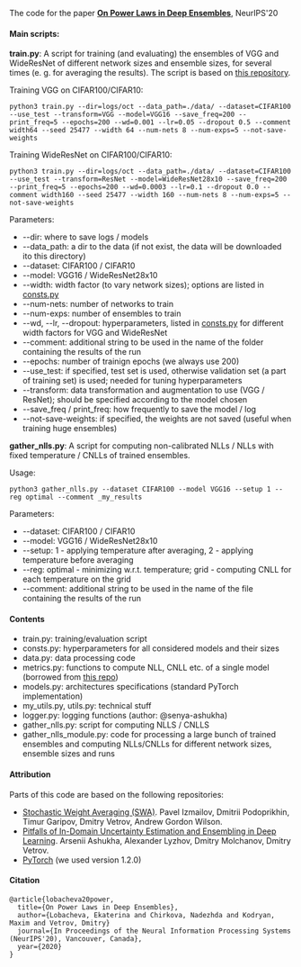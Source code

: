 The code for the paper 
[**On Power Laws in Deep Ensembles**](https://arxiv.org/abs/2007.08483), NeurIPS'20 

#### Main scripts:

__train.py__: A script for training (and evaluating) the ensembles of VGG and WideResNet of different network sizes and ensemble sizes, for several times (e. g. for averaging the results). The script is based on [this repository](https://github.com/timgaripov/swa).

Training VGG on CIFAR100/CIFAR10:
```(bash)
python3 train.py --dir=logs/oct --data_path=./data/ --dataset=CIFAR100 --use_test --transform=VGG --model=VGG16 --save_freq=200 --print_freq=5 --epochs=200 --wd=0.001 --lr=0.05 --dropout 0.5 --comment width64 --seed 25477 --width 64 --num-nets 8 --num-exps=5 --not-save-weights
```

Training WideResNet on CIFAR100/CIFAR10:
```(bash)
python3 train.py --dir=logs/oct --data_path=./data/ --dataset=CIFAR100 --use_test --transform=ResNet --model=WideResNet28x10 --save_freq=200 --print_freq=5 --epochs=200 --wd=0.0003 --lr=0.1 --dropout 0.0 --comment width160 --seed 25477 --width 160 --num-nets 8 --num-exps=5 --not-save-weights
```
Parameters:
* --dir: where to save logs / models
* --data_path: a dir to the data (if not exist, the data will be downloaded ito this directory)
* --dataset: CIFAR100 / CIFAR10
* --model: VGG16 / WideResNet28x10
* --width: width factor (to vary network sizes); options are listed in [consts.py](https://github.com/nadiinchi/power_laws_deep_ensembles/blob/main/hypers.py)
* --num-nets: number of networks to train
* --num-exps: number of ensembles to train
* --wd, --lr, --dropout: hyperparameters, listed in [consts.py](https://github.com/nadiinchi/power_laws_deep_ensembles/blob/main/hypers.py) for different width factors for VGG and WideResNet
* --comment: additional string to be used in the name of the folder containing the results of the run
* --epochs: number of trainign epochs (we always use 200)
* --use_test: if specified, test set is used, otherwise validation set (a part of training set) is used; needed for tuning hyperparameters
* --transform: data transformation and augmentation to use (VGG / ResNet); should be specified according to the model chosen
* --save_freq / print_freq: how frequently to save the model / log
* --not-save-weights: if specified, the weights are not saved (useful when training huge ensembles)

__gather_nlls.py__: A script for computing non-calibrated NLLs / NLLs with fixed temperature / CNLLs of trained ensembles.

Usage:
```(bash)
python3 gather_nlls.py --dataset CIFAR100 --model VGG16 --setup 1 --reg optimal --comment _my_results
```

Parameters:
* --dataset: CIFAR100 / CIFAR10
* --model: VGG16 / WideResNet28x10
* --setup: 1 - applying temperature after averaging, 2 - applying temperature before averaging
* --reg: optimal - minimizing w.r.t. temperature; grid - computing CNLL for each temperature on the grid
* --comment: additional string to be used in the name of the file containing the results of the run

#### Contents
* train.py: training/evaluation script
* consts.py: hyperparameters for all considered models and their sizes
* data.py: data processing code
* metrics.py: functions to compute NLL, CNLL etc. of a single model (borrowed from [this repo](https://github.com/bayesgroup/pytorch-ensembles))
* models.py: architectures specifications (standard PyTorch implementation)
* my_utils.py, utils.py: technical stuff
* logger.py: logging functions (author: @senya-ashukha)
* gather_nlls.py: script for computing NLLS / CNLLS
* gather_nlls_module.py: code for processing a large bunch of trained ensembles and computing NLLs/CNLLs for different network sizes, ensemble sizes and runs

#### Attribution

Parts of this code are based on the following repositories:
- [Stochastic Weight Averaging (SWA)](https://github.com/timgaripov/swa). Pavel Izmailov, Dmitrii Podoprikhin, Timur Garipov, Dmitry Vetrov, Andrew Gordon Wilson.
- [Pitfalls of In-Domain Uncertainty Estimation and Ensembling in Deep Learning](https://github.com/bayesgroup/pytorch-ensembles). Arsenii Ashukha, Alexander Lyzhov, Dmitry Molchanov, Dmitry Vetrov.
- [PyTorch](https://github.com/pytorch/pytorch) (we used version 1.2.0)

#### Citation

```
@article{lobacheva20power,
  title={On Power Laws in Deep Ensembles},
  author={Lobacheva, Ekaterina and Chirkova, Nadezhda and Kodryan, Maxim and Vetrov, Dmitry}
  journal={In Proceedings of the Neural Information Processing Systems (NeurIPS'20), Vancouver, Canada},
  year={2020}
}
```
